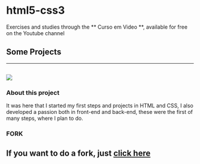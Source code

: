 # html5-css3
 Exercises and studies through the ** Curso em Video **, available for free on the Youtube channel 

## Some Projects
---
![](https://user-images.githubusercontent.com/72415116/116814623-42a7b880-ab30-11eb-885c-e51e02a8406a.jpg)
---

### About this project

 It was here that I started my first steps and projects in HTML and CSS, I also developed a passion both in front-end and back-end, these were the first of many steps, where I      plan to do.
 
### FORK
  
If you want to do a fork, just [click here](https://github.com/scnmatheus/html5-css3.git)
---
